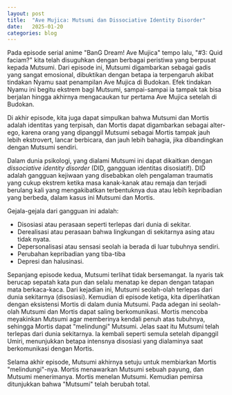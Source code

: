 ```yaml
---
layout: post
title:  "Ave Mujica: Mutsumi dan Dissociative Identity Disorder"
date:   2025-01-20
categories: blog
---
```

Pada episode serial anime "BanG Dream! Ave Mujica" tempo lalu, "#3: Quid faciam?" kita telah disuguhkan dengan berbagai peristiwa yang berpusat kepada Mutsumi. Dari episode ini, Mutsumi digambarkan sebagai gadis yang sangat emosional, dibuktikan dengan betapa ia terpengaruh akibat tindakan Nyamu saat penampilan Ave Mujica di Budokan. Efek tindakan Nyamu ini begitu ekstrem bagi Mutsumi, sampai-sampai ia tampak tak bisa berjalan hingga akhirnya mengacaukan tur pertama Ave Mujica setelah di Budokan.

Di akhir episode, kita juga dapat simpulkan bahwa Mutsumi dan Mortis adalah identitas yang terpisah, dan Mortis dapat digambarkan sebagai alter-ego, karena orang yang dipanggil Mutsumi sebagai Mortis tampak jauh lebih ekstrovert, lancar berbicara, dan jauh lebih bahagia, jika dibandingkan dengan Mutsumi sendiri.

Dalam dunia psikologi, yang dialami Mutsumi ini dapat dikaitkan dengan _dissociative identity disorder_ (DID, gangguan identitas disosiatif). DID adalah gangguan kejiwaan yang disebabkan oleh pengalaman traumatis yang cukup ekstrem ketika masa kanak-kanak atau remaja dan terjadi berulang kali yang mengakibatkan terbentuknya dua atau lebih kepribadian yang berbeda,  dalam kasus ini Mutsumi dan Mortis.

Gejala-gejala dari gangguan ini adalah:
- Disosiasi atau perasaan seperti terlepas dari dunia di sekitar.
- Derealisasi atau perasaan bahwa lingkungan di sekitarnya asing atau tidak nyata.
- Depersonalisasi atau sensasi seolah ia berada di luar tubuhnya sendiri.
- Perubahan kepribadian yang tiba-tiba
- Depresi dan halusinasi.

Sepanjang episode kedua, Mutsumi terlihat tidak bersemangat. Ia nyaris tak berucap sepatah kata pun dan selalu menatap ke depan dengan tatapan mata berkaca-kaca. Dari kejadian ini, Mutsumi seolah-olah terlepas dari dunia sekitarnya (disosiasi). Kemudian di episode ketiga, kita diperlihatkan dengan eksistensi Mortis di dalam dunia Mutsumi. Pada adegan ini seolah-olah Mutsumi dan Mortis dapat saling berkomunikasi. Mortis mencoba meyakinkan Mutsumi agar memberinya kendali penuh atas tubuhnya, sehingga Mortis dapat "melindungi" Mutsumi. Jelas saat itu Mutsumi telah terlepas dari dunia sekitarnya. Ia kembali seperti semula setelah dipanggil Umiri, menunjukkan betapa intensnya disosiasi yang dialaminya saat berkomunikasi dengan Mortis.

Selama akhir episode, Mutsumi akhirnya setuju untuk membiarkan Mortis "melindungi"-nya. Mortis menawarkan Mutsumi sebuah payung, dan Mutsumi menerimanya. Mortis menelan Mutsumi. Kemudian pemirsa ditunjukkan bahwa "Mutsumi" telah berubah total.
